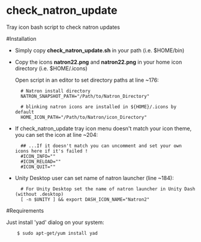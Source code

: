 # check_natron_update
Tray icon bash script to check natron updates

#Installation
- Simply copy **check_natron_update.sh** in your path (i.e. $HOME/bin)
- Copy the icons **natron22.png** and **natron22.png** in your home icon directory (i.e. $HOME/.icons)

    Open script in an editor to set directory paths at line ~176:

        # Natron install directory
        NATRON_SNAPSHOT_PATH="/Path/to/Natron_Directory"

        # blinking natron icons are installed in ${HOME}/.icons by default
        HOME_ICON_PATH="/Path/to/Natron/icon_Directory"

- If check_natron_update tray icon menu doesn't match your icon theme, you can set the icon at line ~204:

        ## ...If it doesn't match you can uncomment and set your own icons here if it's failed !
        #ICON_INFO=""
        #ICON_RELOAD=""
        #ICON_QUIT=""
        
- Unity Desktop user can set name of natron launcher (line ~184):

        # For Unity Desktop set the name of natron launcher in Unity Dash (without .desktop)
        [ -n $UNITY ] && export DASH_ICON_NAME="Natron2"
        
#Requirements

Just install 'yad' dialog on your system:

        $ sudo apt-get/yum install yad